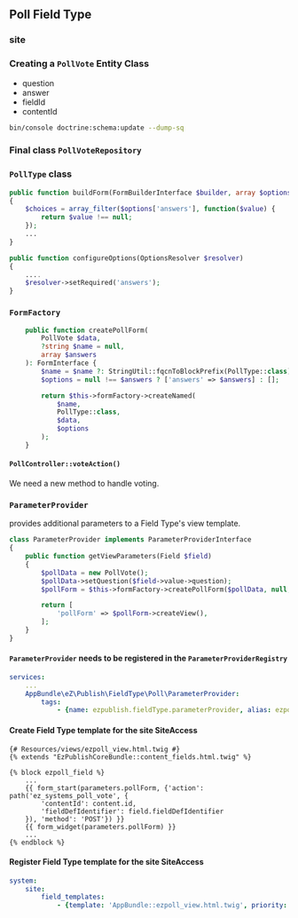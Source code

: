 ## Poll Field Type
### site


### Creating a `PollVote` Entity Class

- question
- answer
- fieldId
- contentId

```bash
bin/console doctrine:schema:update --dump-sq
```


### Final class `PollVoteRepository`


### `PollType` class

```php
public function buildForm(FormBuilderInterface $builder, array $options)
{
    $choices = array_filter($options['answers'], function($value) {
        return $value !== null;
    });
    ...
}
```

```php
public function configureOptions(OptionsResolver $resolver)
{
    ....
    $resolver->setRequired('answers');
}
```


### `FormFactory`

```php
    public function createPollForm(
        PollVote $data,
        ?string $name = null,
        array $answers
    ): FormInterface {
        $name = $name ?: StringUtil::fqcnToBlockPrefix(PollType::class);
        $options = null !== $answers ? ['answers' => $answers] : [];

        return $this->formFactory->createNamed(
            $name,
            PollType::class,
            $data,
            $options
        );
    }
```


#### `PollController::voteAction()`
We need a new method to handle voting.


### `ParameterProvider`
provides additional parameters to a Field Type's view template.

```php
class ParameterProvider implements ParameterProviderInterface
{
    public function getViewParameters(Field $field)
    {
        $pollData = new PollVote();
        $pollData->setQuestion($field->value->question);
        $pollForm = $this->formFactory->createPollForm($pollData, null, $field->value->answers);

        return [
            'pollForm' => $pollForm->createView(),
        ];
    }
}
```


#### `ParameterProvider` needs to be registered in the `ParameterProviderRegistry`
```yml
services:
    ...
    AppBundle\eZ\Publish\FieldType\Poll\ParameterProvider:
        tags:
            - {name: ezpublish.fieldType.parameterProvider, alias: ezpoll}
```


#### Create Field Type template for the site SiteAccess

```twig
{# Resources/views/ezpoll_view.html.twig #}
{% extends "EzPublishCoreBundle::content_fields.html.twig" %}

{% block ezpoll_field %}
    ...
    {{ form_start(parameters.pollForm, {'action': path('ez_systems_poll_vote', {
        'contentId': content.id,
        'fieldDefIdentifier': field.fieldDefIdentifier
    }), 'method': 'POST'}) }}
    {{ form_widget(parameters.pollForm) }}
    ...
{% endblock %}
```


#### Register Field Type template for the site SiteAccess
```yml
system:
    site:
        field_templates:
            - {template: 'AppBundle::ezpoll_view.html.twig', priority: 0}
```
